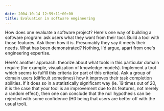 ```yaml
---

date: 2004-10-14 12:59:11+00:00
title: Evaluation in software engineering
---
```


How does one evaluate a software project?  Here's one way of building a software program: ask users what they want from their tool.  Build a tool with those features.  Ask them how it is.  Presumably they say it meets their needs.  What has been demonstrated?  Nothing, I'd argue, apart from one's engineering expertise.

Here's another approach: theorize about what tools in this particular domain require (for example, visualization of knowledge models).  Implement a tool which seems to fulfill this criteria (or part of this criteria).  Ask a group of domain users (difficult sometimes) how it improves their task completion abilities.  If it does so in a statistically significant way (ie. 19 times out of 20, it is the case that your tool is an improvement due to its features, not merely a random effect), then one can conclude that the null hypothesis can be rejected with some confidence (H0 being that users are better off with the usual tool).
